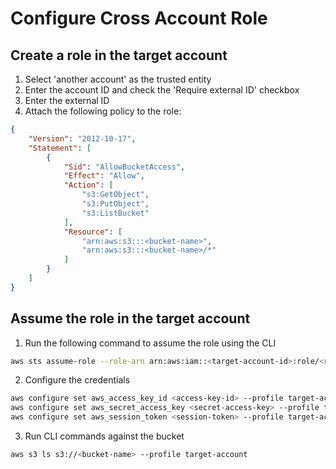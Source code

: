 # Configure Cross Account Role

## Create a role in the target account

1. Select 'another account' as the trusted entity
2. Enter the account ID and check the 'Require external ID' checkbox
3. Enter the external ID
4. Attach the following policy to the role:

```json
{
    "Version": "2012-10-17",
    "Statement": [
        {
            "Sid": "AllowBucketAccess",
            "Effect": "Allow",
            "Action": [
                "s3:GetObject",
                "s3:PutObject",
                "s3:ListBucket"
            ],
            "Resource": [
                "arn:aws:s3:::<bucket-name>",
                "arn:aws:s3:::<bucket-name>/*"
            ]
        }
    ]
}
```

## Assume the role in the target account

1. Run the following command to assume the role using the CLI

```bash
aws sts assume-role --role-arn arn:aws:iam::<target-account-id>:role/<role-name> --role-session-name mysession --external-id <external-id>
```

2. Configure the credentials

```bash
aws configure set aws_access_key_id <access-key-id> --profile target-account
aws configure set aws_secret_access_key <secret-access-key> --profile target-account
aws configure set aws_session_token <session-token> --profile target-account
```

3. Run CLI commands against the bucket

```bash
aws s3 ls s3://<bucket-name> --profile target-account
```

